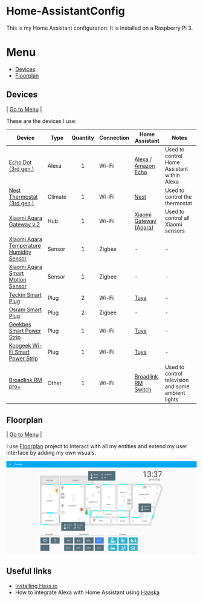 # Home-AssistantConfig
This is my Home Assistant configuration. It is installed on a Raspberry Pi 3.

# <a name="menu">Menu</a>
* [Devices](#devices)
* [Floorplan](#floorplan)

## <a name="devices">Devices</a>

| [Go to Menu](#menu) |

These are the devices I use:

| Device  | Type | Quantity | Connection | Home Assistant | Notes |
| ------------- | ------------- |:---: | ------------- | ------------- | ------------- |
| [Echo Dot (3rd gen.)](https://www.amazon.es/gp/product/B0792H8GHP/ref=oh_aui_detailpage_o02_s00?ie=UTF8&psc=1) | Alexa | 1 | Wi-Fi | [Alexa / Amazon Echo](http://collingwood.me.uk/blog/index.php/hass-io-and-alexa/) | Used to control Home Assistant within Alexa |
| [Nest Thermostat (3rd gen.)](https://www.amazon.es/Nest-Learning-Thermostat-3rd-gen/dp/B0182JP94W/ref=sr_1_5?ie=UTF8&qid=1543752200&sr=8-5&keywords=nest) | Climate | 1 | Wi-Fi | [Nest](https://www.home-assistant.io/components/nest/) | Used to control the thermostat |
| [Xiaomi Aqara Gateway v.2](https://www.gearbest.com/living-appliances/pp_344667.html?wid=1433363) | Hub | 1 | Wi-Fi | [Xiaomi Gateway (Aqara)](https://www.home-assistant.io/components/xiaomi_aqara/) | Used to control all Xiaomi sensors |
| [Xiaomi Aqara Temperature Humidity Sensor](https://www.gearbest.com/access-control/pp_626702.html?wid=1433363) | Sensor | 1 | Zigbee | - | - |
| [Xiaomi Aqara Smart Motion Sensor](https://www.gearbest.com/smart-home-controls/pp_009661787808.html?wid=1433363) | Sensor | 1 | Zigbee | - | - |
| [Teckin Smart Plug](https://www.amazon.es/Inteligente-Inal%C3%A1mbrico-Interruptor-Compatible-Asistente/dp/B07CDCYLQ6/ref=sr_1_2?ie=UTF8&qid=1543752032&sr=8-2&keywords=teckin) | Plug | 2 | Wi-Fi | [Tuya](https://www.home-assistant.io/components/tuya/) | - |
| [Osram Smart Plug](https://www.amazon.es/gp/product/B074PZLX2P/ref=oh_aui_detailpage_o08_s00?ie=UTF8&psc=1) | Plug | 2 | Zigbee | - | - |
| [Geekbes Smart Power Strip](https://www.amazon.es/gp/product/B078W23BW9/ref=oh_aui_detailpage_o02_s00?ie=UTF8&psc=1) | Plug | 1 | Wi-Fi | [Tuya](https://www.home-assistant.io/components/tuya/) | - |
| [Koogeek Wi-Fi Smart Power Strip](https://www.amazon.es/gp/product/B07HP4F47Q/ref=oh_aui_detailpage_o00_s00?ie=UTF8&psc=1) | Plug | 1 | Wi-Fi | [Tuya](https://www.home-assistant.io/components/tuya/) | - |
| [Broadlink RM pro+](https://www.amazon.es/gp/product/B07CNP9MGS/ref=oh_aui_detailpage_o03_s00?ie=UTF8&psc=1) | Other | 1 | Wi-Fi | [Broadlink RM Switch](https://www.home-assistant.io/components/switch.broadlink/) | Used to control television and some ambient lights |


## <a name="floorplan">Floorplan</a>

| [Go to Menu](#menu) |

I use [Floorplan](https://github.com/pkozul/ha-floorplan) project to interact with all my entities and extend my user interface by adding my own visuals.

![UI](www/images/floorplan.png?raw=true "Floorplan")

## Useful links

* [Installing Hass.io](https://www.home-assistant.io/hassio/installation/)
* How to integrate Alexa with Home Assistant using [Haaska](http://collingwood.me.uk/blog/index.php/hass-io-and-alexa/)
